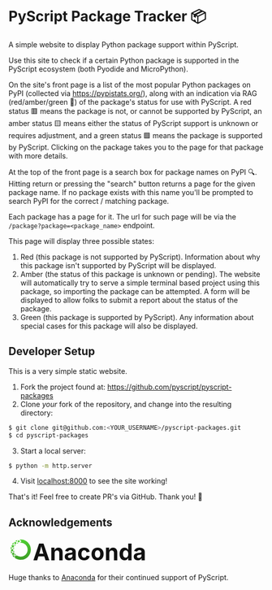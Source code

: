 # PyScript Package Tracker 📦

A simple website to display Python package support within PyScript.

Use this site to check if a certain Python package is supported in the PyScript 
ecosystem (both Pyodide and MicroPython).

On the site's front page is a list of the most popular Python packages on PyPI
(collected via https://pypistats.org/), along with an indication via RAG
(red/amber/green 🚦) of the package's status for use with PyScript. A red status
🟥 means the package is not, or cannot be supported by PyScript, an amber status
🟨 means either the status of PyScript support is unknown or requires adjustment,
and a green status 🟩 means the package is supported by PyScript. Clicking on
the package takes you to the page for that package with more details.

At the top of the front page is a search box for package names on PyPI 🔍. 
Hitting return or pressing the "search" button returns a page for the given
package name. If no package exists with this name you'll be prompted to search
PyPI for the correct / matching package.

Each package has a page for it. The url for such page will be via the 
`/package?package=<package_name>` endpoint.

This page will display three possible states:

1. Red (this package is not supported by PyScript). Information about why this
   package isn't supported by PyScript will be displayed.
2. Amber (the status of this package is unknown or pending). The website will
   automatically try to serve a simple terminal based project using this package,
   so importing the package can be attempted. A form will be displayed to allow
   folks to submit a report about the status of the package.
3. Green (this package is supported by PyScript). Any information about special
   cases for this package will also be displayed.

## Developer Setup

This is a very simple static website.

1. Fork the project found at: https://github.com/pyscript/pyscript-packages
2. Clone *your* fork of the repository, and change into the resulting directory:
```sh
$ git clone git@github.com:<YOUR_USERNAME>/pyscript-packages.git
$ cd pyscript-packages
```
3. Start a local server:
```sh
$ python -m http.server
```
4. Visit [localhost:8000](http://localhost:8000) to see the site working!


That's it! Feel free to create PR's via GitHub. Thank you! 💐

## Acknowledgements

<p><svg xmlns="http://www.w3.org/2000/svg" x="0px" y="0px" width="48" height="48" viewBox="0 0 48 48" style="vertical-align: text-bottom;">
<linearGradient id="I1Ls14S_9qH6lfzYnZ33la_F4uMFPZgS0gt_gr1" x1="20.837" x2="26.769" y1="4.234" y2="41.178" gradientUnits="userSpaceOnUse"><stop offset="0" stop-color="#50d133"></stop><stop offset="1" stop-color="#3da126"></stop></linearGradient><path fill="url(#I1Ls14S_9qH6lfzYnZ33la_F4uMFPZgS0gt_gr1)" d="M11.575,8.758c1.128,0.177,2.553,0.46,4.074,0.892c-0.343,0.977-0.636,2.004-0.856,3.057 c-1.093-0.01-2.173,0.066-3.212,0.201C11.482,11.344,11.508,9.907,11.575,8.758z M10.082,13.144 c-0.086-1.246-0.092-2.411-0.06-3.435C9.969,9.761,9.91,9.805,9.857,9.858c-1.25,1.25-2.277,2.636-3.127,4.097 C7.717,13.663,8.842,13.373,10.082,13.144z M12.205,17.121c0.579-0.994,1.279-1.936,2.129-2.787 c0.045-0.045,0.094-0.082,0.139-0.126c-0.935,0.008-1.862,0.082-2.759,0.202C11.818,15.306,11.988,16.217,12.205,17.121z M10.929,18.242c-0.335-1.195-0.563-2.408-0.706-3.588c-1.763,0.336-3.316,0.797-4.461,1.189c-0.02,0.045-0.042,0.088-0.062,0.133 c0.502,1.124,1.236,2.597,2.204,4.132C8.84,19.432,9.852,18.793,10.929,18.242z M6.776,20.965c-0.716-1.122-1.297-2.2-1.77-3.162 c-0.593,1.827-0.915,3.719-0.969,5.621C4.795,22.666,5.717,21.813,6.776,20.965z M4.202,26.624 c0.252,1.922,0.784,3.808,1.593,5.604c0.371-1.03,0.848-2.205,1.45-3.425C6.083,28.069,5.056,27.31,4.202,26.624z M4.32,25.153 c0.907,0.765,2.102,1.686,3.489,2.571C8.361,26.718,9,25.715,9.732,24.763c-0.801-0.832-1.522-1.721-2.164-2.622 C6.243,23.212,5.127,24.298,4.32,25.153z M8.688,21.282c0.506,0.717,1.073,1.417,1.68,2.087c0.055-1.206,0.265-2.404,0.637-3.564 C10.193,20.258,9.413,20.754,8.688,21.282z M16.231,8.138c0.477-1.151,0.988-2.194,1.472-3.096 c-1.67,0.552-3.285,1.313-4.789,2.315C13.91,7.542,15.035,7.791,16.231,8.138z M17.774,8.625c0.919,0.321,1.849,0.705,2.762,1.151 c0.862-0.998,1.601-1.839,2.097-2.4c-0.72-0.597-1.862-1.515-3.063-2.385C19.007,5.977,18.364,7.222,17.774,8.625z M11.168,35.604 c-1.438-0.131-2.76-0.357-3.867-0.593c0.731,1.108,1.583,2.158,2.557,3.132c0.513,0.513,1.049,0.987,1.601,1.432 C11.307,38.432,11.184,37.07,11.168,35.604z M38.142,9.857C33.68,5.396,27.617,3.499,21.785,4.144 c1.581,1.206,2.84,2.294,2.932,2.375l0.767,0.667l-0.679,0.756c-0.016,0.018-0.896,1.001-2.17,2.466 c0.454-0.045,0.909-0.07,1.365-0.07c3.5,0,7.001,1.333,9.666,3.997c5.33,5.33,5.33,14.002,0,19.332 c-4.618,4.617-11.744,5.226-17.032,1.842c-1.014,0.147-2.034,0.214-3.031,0.214c-0.447,0-0.886-0.016-1.321-0.038 c0.027,1.87,0.233,3.567,0.436,4.817c3.389,2.319,7.333,3.492,11.283,3.492c5.122,0,10.243-1.95,14.142-5.848l0,0 C45.94,30.344,45.94,17.656,38.142,9.857z M15.296,34.535c-0.33-0.273-0.652-0.56-0.961-0.868c-0.671-0.671-1.257-1.396-1.759-2.16 c-0.169,1.027-0.26,2.057-0.286,3.06C13.268,34.62,14.282,34.611,15.296,34.535z M17.185,10.131 c-0.282,0.793-0.523,1.621-0.721,2.464c0.91-0.602,1.88-1.069,2.88-1.43c0.035-0.041,0.074-0.088,0.109-0.129 C18.703,10.69,17.941,10.391,17.185,10.131z M10.47,25.799c-0.606,0.824-1.151,1.685-1.624,2.554 c0.865,0.5,1.789,0.957,2.748,1.349C11.022,28.453,10.646,27.138,10.47,25.799z M11.541,30.983 c-1.146-0.437-2.237-0.972-3.252-1.553c-0.775,1.586-1.341,3.103-1.722,4.276c1.202,0.291,2.823,0.608,4.613,0.779 C11.214,33.341,11.324,32.161,11.541,30.983z"></path>
</svg><strong style="color: #111111; font-size: 3.2em;">Anaconda</strong> </p>

Huge thanks to [Anaconda](https://anaconda.com/) for their continued support of PyScript.